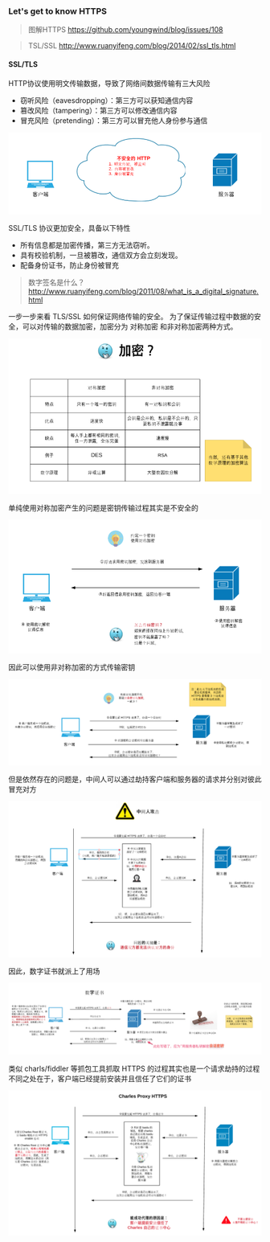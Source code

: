 ### Let's get to know HTTPS


> 图解HTTPS https://github.com/youngwind/blog/issues/108

> TSL/SSL http://www.ruanyifeng.com/blog/2014/02/ssl_tls.html


#### SSL/TLS

HTTP协议使用明文传输数据，导致了网络间数据传输有三大风险

* 窃听风险（eavesdropping）：第三方可以获知通信内容
* 篡改风险（tampering）：第三方可以修改通信内容
* 冒充风险（pretending）：第三方可以冒充他人身份参与通信

![unsafe](images/unsafe.png)

SSL/TLS 协议更加安全，具备以下特性

* 所有信息都是加密传播，第三方无法窃听。
* 具有校验机制，一旦被篡改，通信双方会立刻发现。
* 配备身份证书，防止身份被冒充

> 数字签名是什么？  http://www.ruanyifeng.com/blog/2011/08/what_is_a_digital_signature.html

一步一步来看 TLS/SSL 如何保证网络传输的安全。
为了保证传输过程中数据的安全，可以对传输的数据加密，加密分为 对称加密 和非对称加密两种方式。

![encrypt](images/encrypt.png)

单纯使用对称加密产生的问题是密钥传输过程其实是不安全的

![symmetric](images/symmetric.png)

因此可以使用非对称加密的方式传输密钥 

![asymmetric](images/asymmetric.png)

但是依然存在的问题是，中间人可以通过劫持客户端和服务器的请求并分别对彼此冒充对方

![AIM](images/symmetric-AIM.png)

因此，数字证书就派上了用场

![digital-certificate](images/digital-certificate.png)

类似 charls/fiddler 等抓包工具抓取 HTTPS 的过程其实也是一个请求劫持的过程
不同之处在于，客户端已经提前安装并且信任了它们的证书

![how-charls-works](images/how-charls-work.png)
